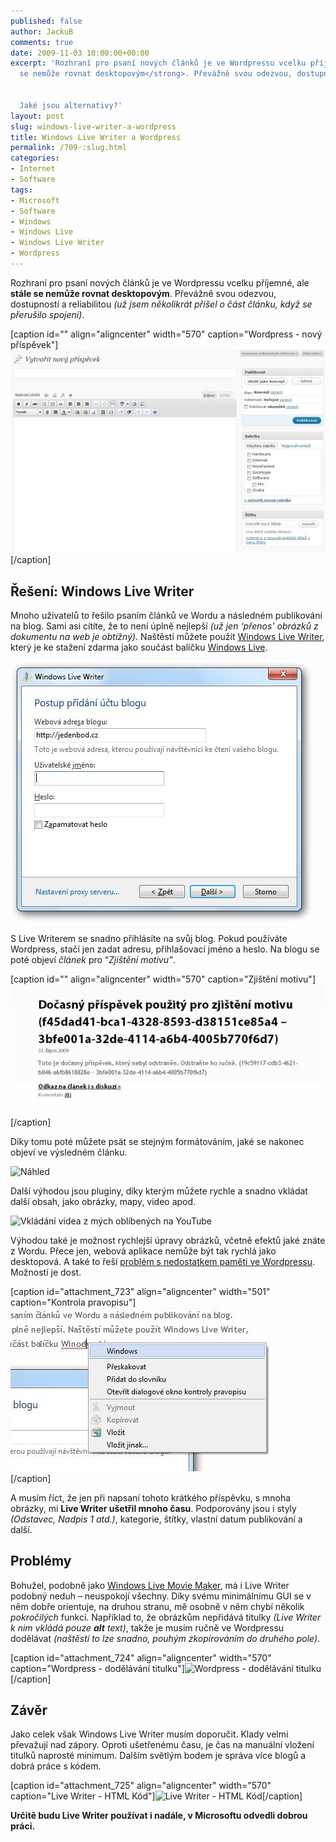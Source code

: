 ```yaml
---
published: false
author: JackuB
comments: true
date: 2009-11-03 10:00:00+00:00
excerpt: 'Rozhraní pro psaní nových článků je ve Wordpressu vcelku příjemné, ale <strong>stále
  se nemůže rovnat desktopovým</strong>. Převážně svou odezvou, dostupností a reliabilitou.


  Jaké jsou alternativy?'
layout: post
slug: windows-live-writer-a-wordpress
title: Windows Live Writer a Wordpress
permalink: /709-:slug.html
categories:
- Internet
- Software
tags:
- Microsoft
- Software
- Windows
- Windows Live
- Windows Live Writer
- Wordpress
---
```


Rozhraní pro psaní nových článků je ve Wordpressu vcelku příjemné, ale **stále se nemůže rovnat desktopovým**. Převážně svou odezvou, dostupností a reliabilitou _(už jsem několikrát přišel o část článku, když se přerušilo spojení)_.

[caption id="" align="aligncenter" width="570" caption="Wordpress - nový příspěvek"]![wordpress - nový příspěvek](/uploads/2009/10/wordpressnovpspvek2.jpg)[/caption]


## Řešení: Windows Live Writer


Mnoho uživatelů to řešilo psaním článků ve Wordu a následném publikování na blog. Sami asi cítíte, že to není úplně nejlepší _(už jen ‘přenos’ obrázků z dokumentu na web je obtížný)_. Naštěstí můžete použít [Windows Live Writer](http://download.live.com/writer), který je ke stažení zdarma jako součást balíčku [Windows Live](http://download.live.com/).

![přidání účtu](/uploads/2009/10/pidntu1.jpg)

S Live Writerem se snadno přihlásíte na svůj blog. Pokud používáte Wordpress, stačí jen zadat adresu, přihlašovací jméno a heslo. Na blogu se poté objeví _článek_ pro “_Zjištění motivu”_.

[caption id="" align="aligncenter" width="570" caption="Zjištění motivu"]![zjištění motivu](/uploads/2009/10/zjitnmotivu1.jpg)[/caption]

Díky tomu poté můžete psát se stejným formátováním, jaké se nakonec objeví ve výsledném článku.


![Náhled](/uploads/2009/11/Náhled1.jpg)



Další výhodou jsou pluginy, díky kterým můžete rychle a snadno vkládat další obsah, jako obrázky, mapy, video apod.


![Vkládání videa z mých oblíbených na YouTube](/uploads/2009/11/vkládání-videa-2.jpg)



Výhodou také je možnost rychlejší úpravy obrázků, včetně efektů jaké znáte z Wordu. Přece jen, webová aplikace nemůže být tak rychlá jako desktopová. A také to řeší [problém s nedostatkem paměti ve Wordpressu](http://jedenbod.cz/311-wordpress-fatal-error-allowed-memory-size-of-33554432-bytes-exhausted.html). Možností je dost.

[caption id="attachment_723" align="aligncenter" width="501" caption="Kontrola pravopisu"]![Kontrola pravopisu](/uploads/2009/11/spellchecker.jpg)[/caption]

A musím říct, že jen při napsaní tohoto krátkého příspěvku, s mnoha obrázky, mi **Live Writer ušetřil mnoho času**. Podporovány jsou i styly _(Odstavec, Nadpis 1 atd.)_, kategorie, štítky, vlastní datum publikování a další.


## Problémy


Bohužel, podobně jako [Windows Live Movie Maker](http://jedenbod.cz/221-windows-live-movie-maker-beta.html), má i Live Writer podobný neduh – neuspokojí všechny. Díky svému minimálnímu GUI se v něm dobře orientuje, na druhou stranu, mě osobně v něm chybí několik _pokročilých_ funkcí. Například to, že obrázkům nepřidává titulky _(Live Writer k nim vkládá pouze **alt** text)_, takže je musím ručně ve Wordpressu dodělávat _(naštěstí to lze snadno, pouhým zkopírováním do druhého pole)_.

[caption id="attachment_724" align="aligncenter" width="570" caption="Wordpress - dodělávání titulku"]![Wordpress - dodělávání titulku](/uploads/2009/11/Wordpress-dodělávání-titulku-570x454.jpg)[/caption]


## Závěr


Jako celek však Windows Live Writer musím doporučit. Klady velmi převažují nad zápory. Oproti ušetřenému času, je čas na manuální vložení titulků naprosté minimum. Dalším světlým bodem je správa více blogů a dobrá práce s kódem.

[caption id="attachment_725" align="aligncenter" width="570" caption="Live Writer - HTML Kód"]![Live Writer - HTML Kód](/uploads/2009/11/Live-Writer-Kód-570x156.jpg)[/caption]

**Určitě budu Live Writer používat i nadále, v Microsoftu odvedli dobrou práci.**
